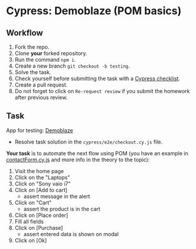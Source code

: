 # Cypress: Demoblaze (POM basics)

## Workflow

1. Fork the repo.
1. Clone **your** forked repository.
1. Run the command `npm i`.
1. Create a new branch `git checkout -b testing`.
1. Solve the task.
1. Check yourself before submitting the task with a [Cypress checklist](https://mate-academy.github.io/qa-program/checklists/cypress.html).
1. Create a pull request.
1. Do not forget to click on `Re-request review` if you submit the homework after previous review.

## Task

App for testing: [Demoblaze](https://www.demoblaze.com/)

- Resolve task solution in the `cypress/e2e/checkout.cy.js` file.

**Your task** is to automate the next flow using POM (you have an example in [contactForm.cy.js](./cypress/e2e/contactForm.cy.js) and more info in the theory to the topic):

1. Visit the home page
1. Click on the "Laptops"
1. Click on "Sony vaio i7"
1. Click on [Add to cart]
   - assert message in the alert
1. Click on "Cart"
   - assert the product is in the cart
1. Click on [Place order]
1. Fill all fields
1. Click on [Purchase]
   - assert entered data is shown on modal
1. Click on [Ok]
